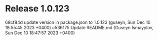 # Release 1.0.123

68cf84d update version in package.json to 1.0.123 (guseyn, Sun Dec 10 18:55:45 2023 +0400)
c536175 Update README.md (Guseyn Ismayylov, Sun Dec 10 18:47:57 2023 +0400)
